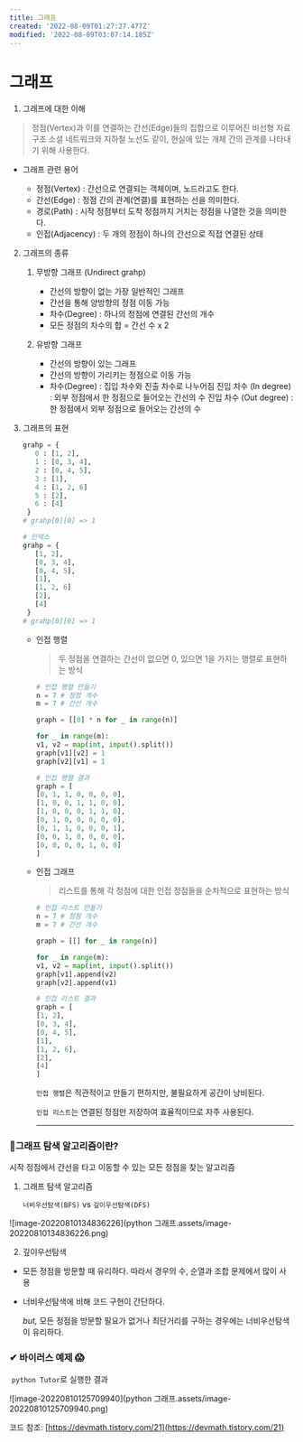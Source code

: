 ```yaml
---
title: 그래프
created: '2022-08-09T01:27:27.477Z'
modified: '2022-08-09T03:07:14.185Z'
---
```


# 그래프

1. 그래프에 대한 이해
>정점(Vertex)과 이를 연결하는 간선(Edge)들의 집합으로 이루어진 비선형 자료구조
소셜 네트워크와 지하철 노선도 같이, 현실에 있는 개체 간의 관계를 나타내기 위해 사용한다.

- 그래프 관련 용어

  - 정점(Vertex) : 간선으로 연결되는 객체이며, 노드라고도 한다.
  - 간선(Edge) : 정점 간의 관계(연결)를 표현하는 선을 의미한다.
  - 경로(Path) : 시작 정점부터 도착 정점까지 거치는 정점을 나열한 것을 의미한다.
  - 인접(Adjacency) : 두 개의 정점이 하나의 간선으로 직접 연결된 상태

2. 그래프의 종류

    1. 무방향 그래프 (Undirect grahp)
        - 간선의 방향이 없는 가장 일반적인 그래프
        - 간선을 통해 양방향의 정점 이동 가능
        - 차수(Degree) : 하나의 정점에 연결된 간선의 개수
        - 모든 정점의 차수의 합 = 간선 수 x 2

    2. 유방향 그래프
        - 간선의 방향이 있는 그래프
        - 간선의 방향이 가리키는 정점으로 이동 가능
        - 차수(Degree) : 집입 차수와 진출 차수로 나누어짐
            진입 차수 (In degree) : 외부 정점에서 한 정점으로 들어오는 간선의 수
            진입 차수 (Out degree) : 한 정점에서 외부 정점으로 들어오는 간선의 수

    

 3. 그래프의 표현

    ```python
    grahp = {
       0 : [1, 2],
       1 : [0, 3, 4],
       2 : [0, 4, 5],
       3 : [1],
       4 : [1, 2, 6]
       5 : [2],
       6 : [4]
     }
    # grahp[0][0] => 1
    
    # 인덱스
    grahp = {
       [1, 2],
       [0, 3, 4],
       [0, 4, 5],
       [1],
       [1, 2, 6]
       [2],
       [4]
     }
    # grahp[0][0] => 1
    ```

    - 인접 행렬

      > 두 정점을 연결하는 간선이 없으면 0, 있으면 1을 가지는 행렬로 표현하는 방식

      ```python
      # 인접 행렬 만들기
      n = 7 # 정점 개수
      m = 7 # 간선 개수
      
      graph = [[0] * n for _ in range(n)]
      
      for _ in range(m):
      v1, v2 = map(int, input().split())
      graph[v1][v2] = 1
      graph[v2][v1] = 1
      
      # 인접 행렬 결과
      graph = [
      [0, 1, 1, 0, 0, 0, 0],
      [1, 0, 0, 1, 1, 0, 0],
      [1, 0, 0, 0, 1, 1, 0],
      [0, 1, 0, 0, 0, 0, 0],
      [0, 1, 1, 0, 0, 0, 1],
      [0, 0, 1, 0, 0, 0, 0],
      [0, 0, 0, 0, 1, 0, 0]
      ]
      ```

      

    - 인접 그래프

      > 리스트를 통해 각 정점에 대한 인접 정점들을 순차적으로 표현하는 방식

      ```python
      # 인접 리스트 만들기
      n = 7 # 정점 개수
      m = 7 # 간선 개수
      
      graph = [[] for _ in range(n)]
      
      for _ in range(m):
      v1, v2 = map(int, input().split())
      graph[v1].append(v2)
      graph[v2].append(v1)
      
      # 인접 리스트 결과
      graph = [
      [1, 2],
      [0, 3, 4],
      [0, 4, 5],
      [1],
      [1, 2, 6],
      [2],
      [4]
      ]
      ```

      ```인접 행렬```은 직관적이고 만들기 편하지만, 불필요하게 공간이 낭비된다.

      ```인접 리스트```는 연결된 정점만 저장하여 효율적이므로 자주 사용된다.

      ----

      

### 📌그래프 탐색 알고리즘이란?

시작 정점에서 간선을 타고 이동할 수 있는 모든 정점을 찾는 알고리즘



1. 그래프 탐색 알고리즘

   ```너비우선탐색(BFS)``` vs ```깊이우선탐색(DFS) ``` 

![image-20220810134836226](python 그래프.assets/image-20220810134836226.png)



2.  깊이우선탐색

   - 모든 정점을 방문할 때 유리하다. 따라서 경우의 수, 순열과 조합 문제에서 많이 사용

   - 너비우선탐색에 비해 코드 구현이 간단하다.

     _but,_ 모든 정점을 방문할 필요가 없거나 최단거리를 구하는 경우에는 너비우선탐색이 유리하다.

   

   

   ### ✔ 바이러스 예제 😱

   ​	```python Tutor```로 실행한 결과

![image-20220810125709940](python 그래프.assets/image-20220810125709940.png)

코드 참조: [https://devmath.tistory.com/21](https://devmath.tistory.com/21)

